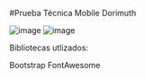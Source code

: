 #Prueba Técnica Mobile Dorimuth

![image](https://github.com/MarvinVilcapoma/PruebaTecnicaMobileDorimuth/assets/54334317/4e42c776-e493-4ba9-9fee-28b7399b6c42)
![image](https://github.com/MarvinVilcapoma/PruebaTecnicaMobileDorimuth/assets/54334317/030336c3-2f90-4f85-a492-80e6347ae580)

Bibliotecas utlizados:

Bootstrap
FontAwesome
